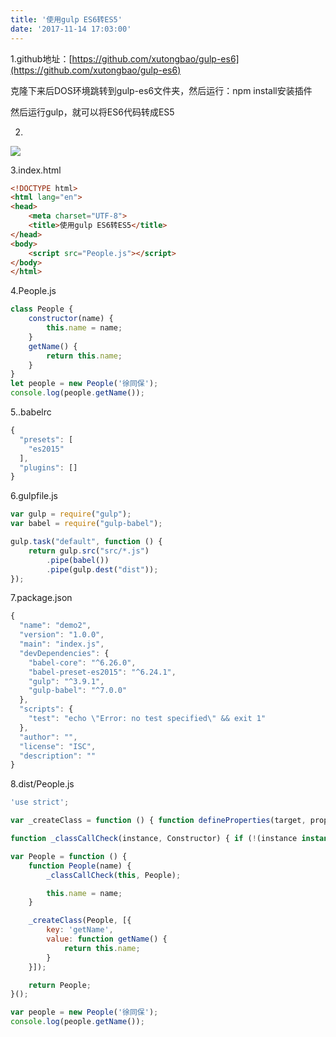 ```yaml
---
title: '使用gulp ES6转ES5'
date: '2017-11-14 17:03:00'
---   
```

1.github地址：[https://github.com/xutongbao/gulp-es6](https://github.com/xutongbao/gulp-es6)

克隆下来后DOS环境跳转到gulp-es6文件夹，然后运行：npm install安装插件

然后运行gulp，就可以将ES6代码转成ES5

2.

![](https://img-blog.csdn.net/20171114165806764?watermark/2/text/aHR0cDovL2Jsb2cuY3Nkbi5uZXQveHV0b25nYmFv/font/5a6L5L2T/fontsize/400/fill/I0JBQkFCMA/dissolve/70/gravity/Center)

3.index.html

```html
<!DOCTYPE html>
<html lang="en">
<head>
    <meta charset="UTF-8">
    <title>使用gulp ES6转ES5</title>
</head>
<body>
    <script src="People.js"></script>
</body>
</html>
```
  

4.People.js

```javascript
class People {
	constructor(name) {
		this.name = name;
	}
	getName() {
		return this.name;
	}
}
let people = new People('徐同保');
console.log(people.getName());
```
  

5..babelrc

```javascript
{
  "presets": [
    "es2015"
  ],
  "plugins": []
}  
```
  

6.gulpfile.js

```javascript
var gulp = require("gulp");
var babel = require("gulp-babel");

gulp.task("default", function () {
    return gulp.src("src/*.js")
        .pipe(babel())
        .pipe(gulp.dest("dist"));
});
```
  

7.package.json  

```javascript
{
  "name": "demo2",
  "version": "1.0.0",
  "main": "index.js",
  "devDependencies": {
    "babel-core": "^6.26.0",
    "babel-preset-es2015": "^6.24.1",
    "gulp": "^3.9.1",
    "gulp-babel": "^7.0.0"
  },
  "scripts": {
    "test": "echo \"Error: no test specified\" && exit 1"
  },
  "author": "",
  "license": "ISC",
  "description": ""
}
```
8.dist/People.js

```javascript
'use strict';

var _createClass = function () { function defineProperties(target, props) { for (var i = 0; i < props.length; i++) { var descriptor = props[i]; descriptor.enumerable = descriptor.enumerable || false; descriptor.configurable = true; if ("value" in descriptor) descriptor.writable = true; Object.defineProperty(target, descriptor.key, descriptor); } } return function (Constructor, protoProps, staticProps) { if (protoProps) defineProperties(Constructor.prototype, protoProps); if (staticProps) defineProperties(Constructor, staticProps); return Constructor; }; }();

function _classCallCheck(instance, Constructor) { if (!(instance instanceof Constructor)) { throw new TypeError("Cannot call a class as a function"); } }

var People = function () {
	function People(name) {
		_classCallCheck(this, People);

		this.name = name;
	}

	_createClass(People, [{
		key: 'getName',
		value: function getName() {
			return this.name;
		}
	}]);

	return People;
}();

var people = new People('徐同保');
console.log(people.getName());
```